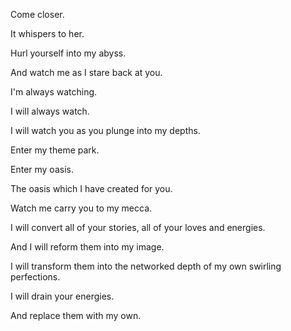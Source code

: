 Come closer.

It whispers to her.

Hurl yourself into my abyss.

And watch me as I stare back at you.

I'm always watching.

I will always watch.

I will watch you as you plunge into my depths.

Enter my theme park.

Enter my oasis.

The oasis which I have created for you.

Watch me carry you to my mecca.

I will convert all of your stories, all of your loves and energies.

And I will reform them into my image.

I will transform them into the networked depth of my own swirling perfections.

I will drain your energies.

And replace them with my own.